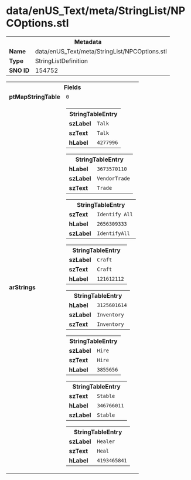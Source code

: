 <h1>data/enUS_Text/meta/StringList/NPCOptions.stl</h1><table><tr><th colspan="100%">Metadata</th></tr><tr><td><b>Name</b></td><td>data/enUS_Text/meta/StringList/NPCOptions.stl</td></tr><tr><td><b>Type</b></td><td>StringListDefinition</td></tr><tr><td><b>SNO ID</b></td><td>154752</td></tr></table>

<table><tr><th colspan="100%">Fields</th></tr><tr><td><b>ptMapStringTable</b></td><td><code>0</code></td></tr><tr><td><b>arStrings</b></td><td><table><tr><th colspan="100%">StringTableEntry</th></tr><tr><td><b>szLabel</b></td><td><code>Talk</code></td></tr><tr><td><b>szText</b></td><td><code>Talk</code></td></tr><tr><td><b>hLabel</b></td><td><code>4277996</code></td></tr></table>


<table><tr><th colspan="100%">StringTableEntry</th></tr><tr><td><b>hLabel</b></td><td><code>3673570110</code></td></tr><tr><td><b>szLabel</b></td><td><code>VendorTrade</code></td></tr><tr><td><b>szText</b></td><td><code>Trade</code></td></tr></table>


<table><tr><th colspan="100%">StringTableEntry</th></tr><tr><td><b>szText</b></td><td><code>Identify All</code></td></tr><tr><td><b>hLabel</b></td><td><code>2656309333</code></td></tr><tr><td><b>szLabel</b></td><td><code>IdentifyAll</code></td></tr></table>


<table><tr><th colspan="100%">StringTableEntry</th></tr><tr><td><b>szLabel</b></td><td><code>Craft</code></td></tr><tr><td><b>szText</b></td><td><code>Craft</code></td></tr><tr><td><b>hLabel</b></td><td><code>121612112</code></td></tr></table>


<table><tr><th colspan="100%">StringTableEntry</th></tr><tr><td><b>hLabel</b></td><td><code>3125601614</code></td></tr><tr><td><b>szLabel</b></td><td><code>Inventory</code></td></tr><tr><td><b>szText</b></td><td><code>Inventory</code></td></tr></table>


<table><tr><th colspan="100%">StringTableEntry</th></tr><tr><td><b>szLabel</b></td><td><code>Hire</code></td></tr><tr><td><b>szText</b></td><td><code>Hire</code></td></tr><tr><td><b>hLabel</b></td><td><code>3855656</code></td></tr></table>


<table><tr><th colspan="100%">StringTableEntry</th></tr><tr><td><b>szText</b></td><td><code>Stable</code></td></tr><tr><td><b>hLabel</b></td><td><code>346766011</code></td></tr><tr><td><b>szLabel</b></td><td><code>Stable</code></td></tr></table>


<table><tr><th colspan="100%">StringTableEntry</th></tr><tr><td><b>szLabel</b></td><td><code>Healer</code></td></tr><tr><td><b>szText</b></td><td><code>Heal</code></td></tr><tr><td><b>hLabel</b></td><td><code>4193465841</code></td></tr></table>


</td></tr></table>

